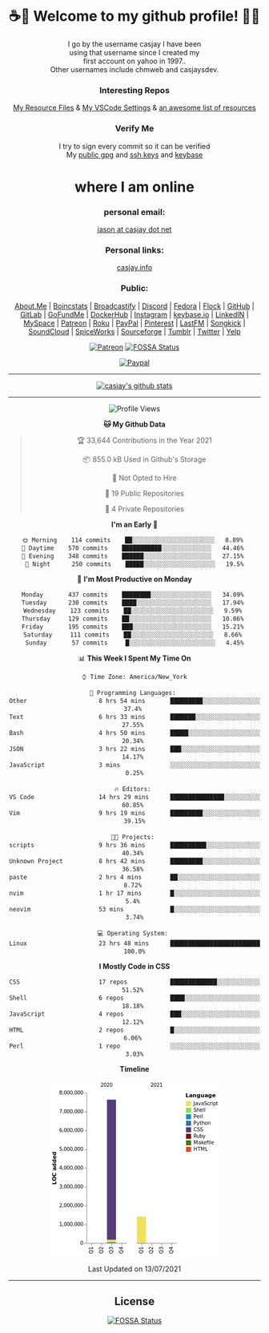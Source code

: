 <div align="center">  
  
# <strong> ☕👋 Welcome to my github profile! 👋🚀 </strong>  
  
I go by the username casjay I have been  
using that username since I created my  
first account on yahoo in 1997..  
Other usernames include chmweb and casjaysdev.  
  
### <strong> Interesting Repos </strong>  
[My Resource Files](https://github.com/casjay/resources) & 
[My VSCode Settings](https://github.com/casjay/vs-code) & 
[an awesome list of resources](https://github.com/casjay/awesome)
  
### <strong> Verify Me </strong>
I try to sign every commit so it can be verified  
My [public gpg](https://github.com/casjay/public/raw/master/jason.asc) and 
[ssh keys](https://github.com/casjay/public/raw/master/ssh_id.pub) and 
[keybase](https://keybase.io/casjay)  
  
# <strong> where I am online </strong>  
  
### <strong> personal email: </strong>  
[jason at casjay dot net](mailto:jason@casjay.net)  

### <strong> Personal links: </strong>  
[casjay.info](http://casjay.info)  
  
### <strong> Public: </strong>  
[About.Me](https://about.me/casjay) | 
[Boincstats](https://boincstats.com/en/page/profile/user/34665/) | 
[Broadcastify](http://www.radioreference.com/apps/user/?uid=184850) | 
[Discord](https://discord.gg/z2wS84v) | 
[Fedora](https://copr.fedorainfracloud.org/coprs/casjay) | 
[Flock](http://casjay.flock.com) | 
[GitHub](http://github.com/casjay) | 
[GitLab](http://gitlab.com/casjay) | 
[GoFundMe](https://www.gofundme.com/casjay) | 
[DockerHub](https://hub.docker.com/r/casjay/) | 
[Instagram](https://www.instagram.com/casjay/) | 
[keybase.io](http://keybase.io/casjay) | 
[LinkedIN](http://linkedin.com/in/casjay) | 
[MySpace](https://myspace.com/casjay) | 
[Patreon](https://www.patreon.com/casjay) | 
[Roku](https://my.roku.com/add/casjaysdev) | 
[PayPal](https://paypal.me/casjaysdev) | 
[Pinterest](https://www.pinterest.com/casjaysdev) | 
[LastFM](https://www.last.fm/user/Casjay) | 
[Songkick](https://www.songkick.com/users/casjay) | 
[SoundCloud](https://soundcloud.com/casjay) | 
[SpiceWorks](https://community.spiceworks.com/people/casjay) | 
[Sourceforge](https://sourceforge.net/u/chmweb/profile/) | 
[Tumblr](https://casjay.tumblr.com) | 
[Twitter](https://twitter.com/casjay) | 
[Yelp](https://www.yelp.com/user_details?userid=vSxaZZdqte5WhkOlsPqReQ)  
  
[![Patreon](https://img.shields.io/badge/patreon-donate-orange.svg)](https://www.patreon.com/casjay) [![FOSSA Status](https://app.fossa.com/api/projects/git%2Bgithub.com%2Fcasjay%2Fcasjay.svg?type=shield)](https://app.fossa.com/projects/git%2Bgithub.com%2Fcasjay%2Fcasjay?ref=badge_shield)

[![Paypal](https://img.shields.io/badge/Donate-PayPal-green.svg)](https://www.paypal.me/casjaysdev)  
  
---
[![casjay's github stats](https://gh-readme-stats.casjay.now.sh/api/?theme=dracula&username=casjay&show_icons=true)](https://github.com/casjay)  
  
---
<!--START_SECTION:waka-->
![Profile Views](http://img.shields.io/badge/Profile%20Views-3-blue)

**🐱 My Github Data** 

> 🏆 33,644 Contributions in the Year 2021
 > 
> 📦 855.0 kB Used in Github's Storage 
 > 
> 🚫 Not Opted to Hire
 > 
> 📜 19 Public Repositories 
 > 
> 🔑 4 Private Repositories  
 > 
**I'm an Early 🐤** 

```text
🌞 Morning    114 commits    ██░░░░░░░░░░░░░░░░░░░░░░░   8.89% 
🌆 Daytime    570 commits    ███████████░░░░░░░░░░░░░░   44.46% 
🌃 Evening    348 commits    ██████░░░░░░░░░░░░░░░░░░░   27.15% 
🌙 Night      250 commits    █████░░░░░░░░░░░░░░░░░░░░   19.5%

```
📅 **I'm Most Productive on Monday** 

```text
Monday       437 commits    ████████░░░░░░░░░░░░░░░░░   34.09% 
Tuesday      230 commits    ████░░░░░░░░░░░░░░░░░░░░░   17.94% 
Wednesday    123 commits    ██░░░░░░░░░░░░░░░░░░░░░░░   9.59% 
Thursday     129 commits    ██░░░░░░░░░░░░░░░░░░░░░░░   10.06% 
Friday       195 commits    ███░░░░░░░░░░░░░░░░░░░░░░   15.21% 
Saturday     111 commits    ██░░░░░░░░░░░░░░░░░░░░░░░   8.66% 
Sunday       57 commits     █░░░░░░░░░░░░░░░░░░░░░░░░   4.45%

```


📊 **This Week I Spent My Time On** 

```text
⌚︎ Time Zone: America/New_York

💬 Programming Languages: 
Other                    8 hrs 54 mins       █████████░░░░░░░░░░░░░░░░   37.4% 
Text                     6 hrs 33 mins       ███████░░░░░░░░░░░░░░░░░░   27.55% 
Bash                     4 hrs 50 mins       █████░░░░░░░░░░░░░░░░░░░░   20.34% 
JSON                     3 hrs 22 mins       ███░░░░░░░░░░░░░░░░░░░░░░   14.17% 
JavaScript               3 mins              ░░░░░░░░░░░░░░░░░░░░░░░░░   0.25%

🔥 Editors: 
VS Code                  14 hrs 29 mins      ███████████████░░░░░░░░░░   60.85% 
Vim                      9 hrs 19 mins       █████████░░░░░░░░░░░░░░░░   39.15%

🐱‍💻 Projects: 
scripts                  9 hrs 36 mins       ██████████░░░░░░░░░░░░░░░   40.34% 
Unknown Project          8 hrs 42 mins       █████████░░░░░░░░░░░░░░░░   36.58% 
paste                    2 hrs 4 mins        ██░░░░░░░░░░░░░░░░░░░░░░░   8.72% 
nvim                     1 hr 17 mins        █░░░░░░░░░░░░░░░░░░░░░░░░   5.4% 
neovim                   53 mins             █░░░░░░░░░░░░░░░░░░░░░░░░   3.74%

💻 Operating System: 
Linux                    23 hrs 48 mins      █████████████████████████   100.0%

```

**I Mostly Code in CSS** 

```text
CSS                      17 repos            █████████████░░░░░░░░░░░░   51.52% 
Shell                    6 repos             ████░░░░░░░░░░░░░░░░░░░░░   18.18% 
JavaScript               4 repos             ███░░░░░░░░░░░░░░░░░░░░░░   12.12% 
HTML                     2 repos             █░░░░░░░░░░░░░░░░░░░░░░░░   6.06% 
Perl                     1 repo              ░░░░░░░░░░░░░░░░░░░░░░░░░   3.03%

```


**Timeline**

![Chart not found](https://raw.githubusercontent.com/casjay/casjay/master/charts/bar_graph.png) 


 Last Updated on 13/07/2021
<!--END_SECTION:waka-->
  
---

## License
[![FOSSA Status](https://app.fossa.com/api/projects/git%2Bgithub.com%2Fcasjay%2Fcasjay.svg?type=large)](https://app.fossa.com/projects/git%2Bgithub.com%2Fcasjay%2Fcasjay?ref=badge_large)

</div>  
